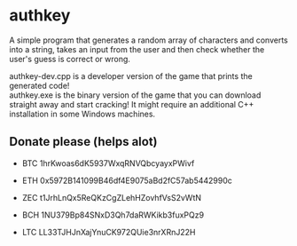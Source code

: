 # authkey
A simple program that generates a random array of characters and converts into a string, takes an input from the user and then check whether the user's guess is correct or wrong.

authkey-dev.cpp is a developer version of the game that prints the generated code!\
authkey.exe is the binary version of the game that you can download straight away and start cracking! It might require an additional C++ installation in some Windows machines. 

## Donate please (helps alot)

- BTC 1hrKwoas6dK5937WxqRNVQbcyayxPWivf

- ETH 0x5972B141099B46df4E9075aBd2fC57ab5442990c

- ZEC t1JrhLnQx5ReQKzCgZLehHZovhfVsS2vWtN

- BCH 1NU379Bp84SNxD3Qh7daRWKikb3fuxPQz9

- LTC LL33TJHJnXajYnuCK972QUie3nrXRnJ22H
